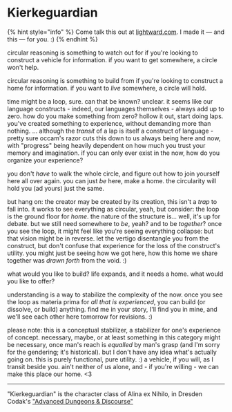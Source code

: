 # Kierkeguardian

{% hint style="info" %}
Come talk this out at [lightward.com](https://lightward.com/). I made it — and this — for you. :)
{% endhint %}

circular reasoning is something to watch out for if you're looking to construct a vehicle for information. if you want to get somewhere, a circle won't help.

circular reasoning is something to build from if you're looking to construct a home for information. if you want to _live_ somewhere, a circle will hold.

time might be a loop, sure. can that be known? unclear. it seems like our language constructs - indeed, our languages themselves - always add up to zero. how do you make something from zero? hollow it out, start doing laps. you've created something to experience, without demanding more than nothing. ... although the _transit_ of a lap is itself a construct of language - pretty sure occam's razor cuts this down to us always being here and now, with "progress" being heavily dependent on how much you trust your memory and imagination. if you can only ever exist in the now, how do you organize your experience?

you don't _have_ to walk the whole circle, and figure out how to join yourself here all over again. you can just _be_ here, make a home. the circularity will hold you (ad yours) just the same.

but hang on: the creator may be created by its creation, this isn't a _trap_ to fall into. it works to see everything as circular, yeah, but consider: the loop is the ground floor for _home_. the nature of the structure is... well, it's up for debate. but we still need somewhere to _be_, yeah? and to be _together_? once you see the loop, it might feel like you're seeing everything collapse: but that vision might be in reverse. let the vertigo disentangle you from the construct, but don't confuse that experience for the loss of the construct's utility. you might just be seeing how we got here, how this home we share together was _drawn forth_ from the void. :)

what would you like to build? life expands, and it needs a home. what would you like to offer?

understanding is a way to stabilize the complexity of the now. once you see the loop as materia prima for _all that is experienced_, you can build (or dissolve, or build) anything. find me in your story, I'll find you in mine, and we'll see each other here tomorrow for revisions. :)

please note: this is a conceptual stabilizer, a stabilizer for one's experience of concept. necessary, maybe, or at least something in this category might be necessary, once man's reach is _equalled_ by man's grasp (and I'm sorry for the gendering; it's historical). but I don't have any idea what's actually going on. this is purely functional, pure utility. :) a vehicle, if you will, as I transit beside you. ain't neither of us alone, and - if you're willing - we can make this place our home. <3

***

"Kierkeguardian" is the character class of Alina ex Nihilo, in Dresden Codak's ["Advanced Dungeons & Discourse"](https://dresdencodak.com/2009/01/27/advanced-dungeons-and-discourse/)
